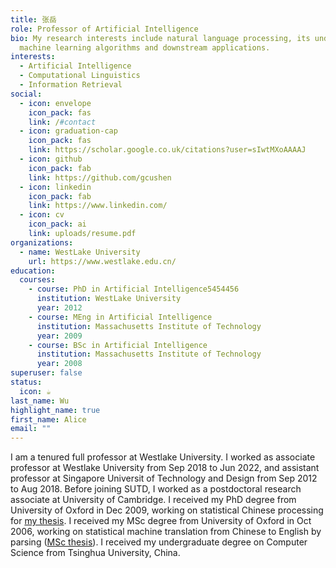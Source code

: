 ```yaml
---
title: 张岳
role: Professor of Artificial Intelligence
bio: My research interests include natural language processing, its underlying
  machine learning algorithms and downstream applications.
interests:
  - Artificial Intelligence
  - Computational Linguistics
  - Information Retrieval
social:
  - icon: envelope
    icon_pack: fas
    link: /#contact
  - icon: graduation-cap
    icon_pack: fas
    link: https://scholar.google.co.uk/citations?user=sIwtMXoAAAAJ
  - icon: github
    icon_pack: fab
    link: https://github.com/gcushen
  - icon: linkedin
    icon_pack: fab
    link: https://www.linkedin.com/
  - icon: cv
    icon_pack: ai
    link: uploads/resume.pdf
organizations:
  - name: WestLake University
    url: https://www.westlake.edu.cn/
education:
  courses:
    - course: PhD in Artificial Intelligence5454456
      institution: WestLake University
      year: 2012
    - course: MEng in Artificial Intelligence
      institution: Massachusetts Institute of Technology
      year: 2009
    - course: BSc in Artificial Intelligence
      institution: Massachusetts Institute of Technology
      year: 2008
superuser: false
status:
  icon: ☕️
last_name: Wu
highlight_name: true
first_name: Alice
email: ""
---
```

I am a tenured full professor at Westlake University. I worked as associate professor at Westlake University from Sep 2018 to Jun 2022, and assistant professor at Singapore Universit of Technology and Design from Sep 2012 to Aug 2018. Before joining SUTD, I worked as a postdoctoral research associate at University of Cambridge. I received my PhD degree from University of Oxford in Dec 2009, working on statistical Chinese processing for [my thesis](https://frcchang.github.io/pub/thesis.pdf). I received my MSc degree from University of Oxford in Oct 2006, working on statistical machine translation from Chinese to English by parsing ([MSc thesis](https://frcchang.github.io/pub/mscthesis.pdf)). I received my undergraduate degree on Computer Science from Tsinghua University, China.
